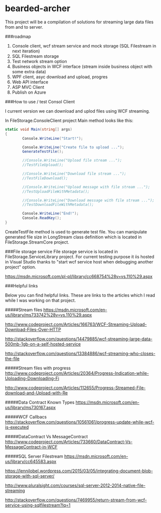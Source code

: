 # bearded-archer
This project will be a compilation of solutions for streaming large data files from and to server.


###roadmap
1. Console client, wcf stream service and mock storage (SQL Filestream in next iteration)
2. SQL Filestream storage
3. Test network stream option
3. Business objects in WCF interface (stream inside business object with some extra data)
4. WPF client, asyc download and upload, progres
5. Web API interface
6. ASP MVC Client
7. Publish on Azure


###How to use / test Consol Client 

I current version we can download and uplod files using WCF streaming.

In FileStorage.ConsoleClient project Main method looks like this:

```cs
static void Main(string[] args)
{
        Console.WriteLine("Start!");

        Console.WriteLine("Create file to upload ...");
        GenerateTestFile();

        //Console.WriteLine("Upload file stream ...");
        //TestFileUpload();

        //Console.WriteLine("Download file stream ...");
        //TestFileDownload();

        //Console.WriteLine("Upload message with file stream ...");
        //TestUploadFileWithMetadata();

        //Console.WriteLine("Download message with file stream ...");
        //TestDownloadFileWithMetadata();

        Console.WriteLine("End!");
        Console.ReadKey();
}
```

CreateTestFile method is used to generate test file. You can manipulate generated file size in LongStream class definition which is located in FileStorage.StreamCore project.


###File storage service
File storage service is located in FileStorage.ServiceLibrary project. For current testing purpose it iis hosted in Visual Studio thanks to "start wcf service host when debugging another project" option.

https://msdn.microsoft.com/pl-pl/library/cc668754%28v=vs.110%29.aspx


###Helpful links

Below you can find helpful links.
These are links to the articles which I read while I was working on that project.


#####Stream files
https://msdn.microsoft.com/en-us/library/ms733742%28v=vs.110%29.aspx

http://www.codeproject.com/Articles/166763/WCF-Streaming-Upload-Download-Files-Over-HTTP

http://stackoverflow.com/questions/14479885/wcf-streaming-large-data-500mb-1gb-on-a-self-hosted-service

http://stackoverflow.com/questions/13384886/wcf-streaming-who-closes-the-file


#####Stream files with progress
http://www.codeproject.com/Articles/20364/Progress-Indication-while-Uploading-Downloading-Fi

http://www.codeproject.com/Articles/112655/Progress-Streamed-File-download-and-Upload-with-Re


#####Data Contract Known Types
https://msdn.microsoft.com/en-us/library/ms730167.aspx


#####WCF Callbacs
http://stackoverflow.com/questions/10561061/progress-update-while-wcf-is-executed


#####DataContract Vs MessageContract
http://www.codeproject.com/Articles/733660/DataContract-Vs-MessageContract-in-WCF


#####SQL Server Filestream
https://msdn.microsoft.com/en-us/library/cc645583.aspx

https://lennilobel.wordpress.com/2015/03/05/integrating-document-blob-storage-with-sql-server/

http://www.pluralsight.com/courses/sql-server-2012-2014-native-file-streaming

http://stackoverflow.com/questions/7469955/return-stream-from-wcf-service-using-sqlfilestream?lq=1
